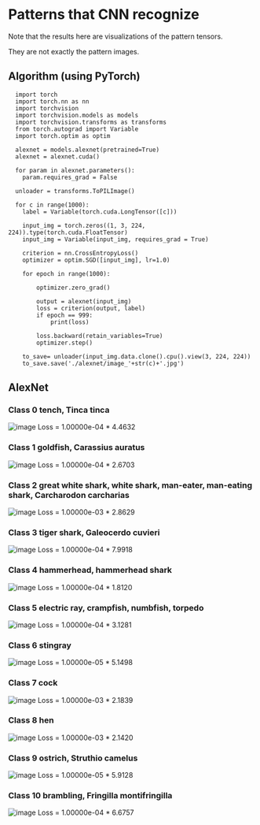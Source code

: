 # Patterns that CNN recognize

Note that the results here are visualizations of the pattern tensors.

They are not exactly the pattern images.

## Algorithm (using PyTorch)
```
  import torch
  import torch.nn as nn
  import torchvision
  import torchvision.models as models
  import torchvision.transforms as transforms
  from torch.autograd import Variable
  import torch.optim as optim
  
  alexnet = models.alexnet(pretrained=True)
  alexnet = alexnet.cuda()
  
  for param in alexnet.parameters():
    param.requires_grad = False
    
  unloader = transforms.ToPILImage()
  
  for c in range(1000):
    label = Variable(torch.cuda.LongTensor([c]))

    input_img = torch.zeros((1, 3, 224, 224)).type(torch.cuda.FloatTensor)
    input_img = Variable(input_img, requires_grad = True)

    criterion = nn.CrossEntropyLoss()
    optimizer = optim.SGD([input_img], lr=1.0)

    for epoch in range(1000):

        optimizer.zero_grad()

        output = alexnet(input_img)
        loss = criterion(output, label)
        if epoch == 999:
            print(loss)

        loss.backward(retain_variables=True)
        optimizer.step()
    
    to_save= unloader(input_img.data.clone().cpu().view(3, 224, 224))
    to_save.save('./alexnet/image_'+str(c)+'.jpg')
```

## AlexNet
### Class 0 tench, Tinca tinca
![image](https://github.com/YinTaiChen/Patterns-that-CNN-buy/blob/master/alexnet_0_10/image_0.jpg)
Loss = 1.00000e-04 * 4.4632

### Class 1 goldfish, Carassius auratus
![image](https://github.com/YinTaiChen/Patterns-that-CNN-buy/blob/master/alexnet_0_10/image_1.jpg)
Loss = 1.00000e-04 * 2.6703

### Class 2 great white shark, white shark, man-eater, man-eating shark, Carcharodon carcharias
![image](https://github.com/YinTaiChen/Patterns-that-CNN-buy/blob/master/alexnet_0_10/image_2.jpg)
Loss = 1.00000e-03 * 2.8629

### Class 3 tiger shark, Galeocerdo cuvieri
![image](https://github.com/YinTaiChen/Patterns-that-CNN-buy/blob/master/alexnet_0_10/image_3.jpg)
Loss = 1.00000e-04 * 7.9918

### Class 4 hammerhead, hammerhead shark
![image](https://github.com/YinTaiChen/Patterns-that-CNN-buy/blob/master/alexnet_0_10/image_4.jpg)
Loss = 1.00000e-04 * 1.8120

### Class 5 electric ray, crampfish, numbfish, torpedo
![image](https://github.com/YinTaiChen/Patterns-that-CNN-buy/blob/master/alexnet_0_10/image_5.jpg)
Loss = 1.00000e-04 * 3.1281

### Class 6 stingray
![image](https://github.com/YinTaiChen/Patterns-that-CNN-buy/blob/master/alexnet_0_10/image_6.jpg)
Loss = 1.00000e-05 * 5.1498

### Class 7 cock
![image](https://github.com/YinTaiChen/Patterns-that-CNN-buy/blob/master/alexnet_0_10/image_7.jpg)
Loss = 1.00000e-03 * 2.1839

### Class 8 hen
![image](https://github.com/YinTaiChen/Patterns-that-CNN-buy/blob/master/alexnet_0_10/image_8.jpg)
Loss = 1.00000e-03 * 2.1420

### Class 9 ostrich, Struthio camelus
![image](https://github.com/YinTaiChen/Patterns-that-CNN-buy/blob/master/alexnet_0_10/image_9.jpg)
Loss = 1.00000e-05 * 5.9128

### Class 10 brambling, Fringilla montifringilla
![image](https://github.com/YinTaiChen/Patterns-that-CNN-buy/blob/master/alexnet_0_10/image_10.jpg)
Loss = 1.00000e-04 * 6.6757
